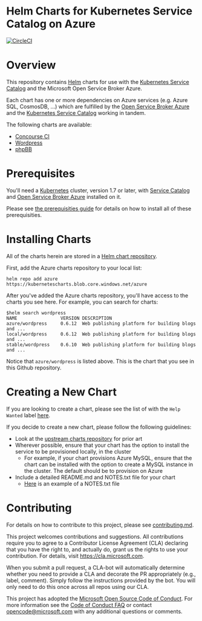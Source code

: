 # Helm Charts for Kubernetes Service Catalog on Azure

[![CircleCI](https://circleci.com/gh/Azure/helm-charts.svg?style=svg&circle-token=e8c9c6863d2aac35c678888ca7346618be17aeb8)](https://circleci.com/gh/Azure/helm-charts)

# Overview

This repository contains [Helm](https://helm.sh/) charts for use with the
[Kubernetes Service Catalog](https://github.com/kubernetes-incubator/service-catalog)
and the Microsoft Open Service Broker Azure.

Each chart has one or more dependencies on Azure services (e.g. Azure SQL, CosmosDB, ...)
which are fulfilled by the [Open Service Broker Azure](https://github.com/Azure/open-service-broker-azure) and
the [Kubernetes Service Catalog](https://github.com/kubernetes-incubator/service-catalog) working
in tandem.

The following charts are available:

- [Concourse CI](./concourse)
- [Wordpress](./wordpress)
- [phpBB](./phpbb)

# Prerequisites

You'll need a [Kubernetes](https://kubernetes.io) cluster, version 1.7 or later,
with [Service Catalog](https://github.com/kubernetes-incubator/service-catalog)
and [Open Service Broker Azure](https://github.com/Azure/open-service-broker-azure) 
installed on it.

Please see [the prerequisities guide](./docs/prerequisities/README.md) for 
details on how to install all of these prerequisities.

# Installing Charts

All of the charts herein are stored in a 
[Helm chart repository](https://github.com/kubernetes/helm/blob/master/docs/chart_repository.md). 

First, add the Azure charts repository to your local list:

```console
helm repo add azure https://kubernetescharts.blob.core.windows.net/azure
```

After you've added the Azure charts repository, you'll have access to the charts you see here.
For example, you can search for charts:

```console
$helm search wordpress
NAME            	VERSION	DESCRIPTION
azure/wordpress 	0.6.12 	Web publishing platform for building blogs and ...
local/wordpress 	0.6.12 	Web publishing platform for building blogs and ...
stable/wordpress	0.6.10 	Web publishing platform for building blogs and ...
```

Notice that `azure/wordpress` is listed above. This is the chart that you see in this
Github repository.

# Creating a New Chart

If you are looking to create a chart, please see the list of with the `Help Wanted`
label [here](https://github.com/Azure/helm-charts/issues?q=is%3Aissue+is%3Aopen+label%3A%22help+wanted%22).

If you decide to create a new chart, please follow the following guidelines:

- Look at the [upstream charts repository](https://github.com/kubernetes/charts) for prior art
- Wherever possible, ensure that your chart has the option to install the service to be 
provisioned locally, in the cluster
    - For example, if your chart provisions Azure MySQL, ensure that the chart can be 
    installed with the option to create a MySQL instance in the cluster. The default should
    be to provision on Azure
- Include a detailed README.md and NOTES.txt file for your chart
    - [Here](./wordpress/templates/NOTES.txt) is an
    example of a NOTES.txt file

# Contributing

For details on how to contribute to this project, please see [contributing.md](./docs/contributing.md).

This project welcomes contributions and suggestions. All contributions require you to agree to a
Contributor License Agreement (CLA) declaring that you have the right to, and actually do, grant us
the rights to use your contribution. For details, visit https://cla.microsoft.com.

When you submit a pull request, a CLA-bot will automatically determine whether you need to provide
a CLA and decorate the PR appropriately (e.g., label, comment). Simply follow the instructions
provided by the bot. You will only need to do this once across all repos using our CLA.

This project has adopted the [Microsoft Open Source Code of Conduct](https://opensource.microsoft.com/codeofconduct/).
For more information see the [Code of Conduct FAQ](https://opensource.microsoft.com/codeofconduct/faq/) or
contact [opencode@microsoft.com](mailto:opencode@microsoft.com) with any additional questions or comments.
